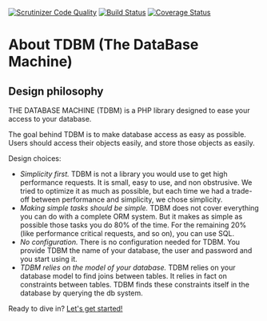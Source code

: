 [![Scrutinizer Code Quality](https://scrutinizer-ci.com/g/thecodingmachine/database.tdbm/badges/quality-score.png?b=3.4)](https://scrutinizer-ci.com/g/thecodingmachine/database.tdbm/?branch=3.4)
[![Build Status](https://travis-ci.org/thecodingmachine/database.tdbm.svg?branch=3.4)](https://travis-ci.org/thecodingmachine/database.tdbm)
[![Coverage Status](https://coveralls.io/repos/thecodingmachine/database.tdbm/badge.svg?branch=3.4&service=github)](https://coveralls.io/github/thecodingmachine/database.tdbm?branch=3.4)


About TDBM (The DataBase Machine)
=================================

Design philosophy
-----------------

THE DATABASE MACHINE (TDBM) is a PHP library designed to ease your access to your database.

The goal behind TDBM is to make database access as easy as possible. Users should access their objects easily, and store those objects as easily.

Design choices:

- _Simplicity first._ TDBM is not a library you would use to get high performance requests. It is small, easy to use, and non obstrusive. We tried to optimize it as much as possible, but each time we had a trade-off between performance and simplicity, we chose simplicity.
- _Making simple tasks should be simple._ TDBM does not cover everything you can do with a complete ORM system. But it makes as simple as possible those tasks you do 80% of the time. For the remaining 20% (like performance critical requests, and so on), you can use SQL.
- _No configuration._ There is no configuration needed for TDBM. You provide TDBM the name of your database, the user and password and you start using it.
- _TDBM relies on the model of your database._ TDBM relies on your database model to find joins between tables. It relies in fact on constraints between tables. TDBM finds these constraints itself in the database by querying the db system.


Ready to dive in? [Let's get started!](doc/quickstart.md)